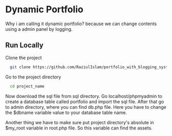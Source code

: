 
# Dynamic Portfolio
Why i am calling it dynamic portfolio? because we can change contents using a admin panel by logging.


## Run Locally

Clone the project

```bash
  git clone https://github.com/RaziulIslam/portfolio_with_blogging_system.git
```

Go to the project directory

```bash
  cd project_name
```

Now download the sql file from sql directory. Go localhost/phpmyadmin to create a database table called portfolio and import the sql file. After that go to admin directory, where you can find db.php file. Here you have to change the $dbname variable value to your database table name.

Another thing we have to make sure put project directory's absolute in $my_root variable in root.php file. So this variable can find the assets.
    